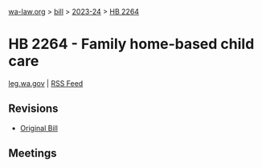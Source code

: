 [wa-law.org](/) > [bill](/bill/) > [2023-24](/bill/2023-24/) > [HB 2264](/bill/2023-24/hb/2264/)

# HB 2264 - Family home-based child care
[leg.wa.gov](https://app.leg.wa.gov/billsummary?BillNumber=2264&Year=2023&Initiative=false) | [RSS Feed](./rss.xml)

## Revisions
* [Original Bill](1/)

## Meetings